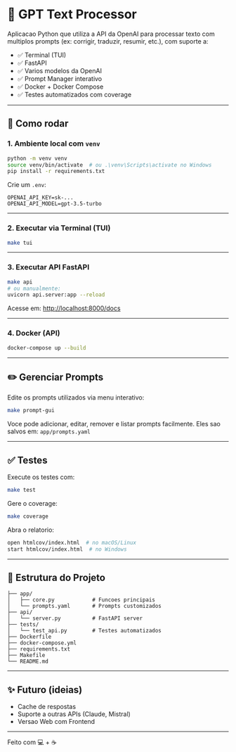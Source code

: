 # 🧠 GPT Text Processor

Aplicacao Python que utiliza a API da OpenAI para processar texto com multiplos prompts (ex: corrigir, traduzir, resumir, etc.), com suporte a:

- ✅ Terminal (TUI)
- ✅ FastAPI
- ✅ Varios modelos da OpenAI
- ✅ Prompt Manager interativo
- ✅ Docker + Docker Compose
- ✅ Testes automatizados com coverage

---

## 🚀 Como rodar

### 1. Ambiente local com `venv`

```bash
python -m venv venv
source venv/bin/activate  # ou .\venv\Scripts\activate no Windows
pip install -r requirements.txt
```

Crie um `.env`:

```env
OPENAI_API_KEY=sk-...
OPENAI_API_MODEL=gpt-3.5-turbo
```

---

### 2. Executar via Terminal (TUI)

```bash
make tui
```

---

### 3. Executar API FastAPI

```bash
make api
# ou manualmente:
uvicorn api.server:app --reload
```

Acesse em: [http://localhost:8000/docs](http://localhost:8000/docs)

---

### 4. Docker (API)

```bash
docker-compose up --build
```

---

## ✏️ Gerenciar Prompts

Edite os prompts utilizados via menu interativo:

```bash
make prompt-gui
```

Voce pode adicionar, editar, remover e listar prompts facilmente. Eles sao salvos em: `app/prompts.yaml`

---

## ✅ Testes

Execute os testes com:

```bash
make test
```

Gere o coverage:

```bash
make coverage
```

Abra o relatorio:

```bash
open htmlcov/index.html  # no macOS/Linux
start htmlcov/index.html  # no Windows
```

---

## 📁 Estrutura do Projeto

```text
├── app/
│   ├── core.py            # Funcoes principais
│   └── prompts.yaml       # Prompts customizados
├── api/
│   └── server.py          # FastAPI server
├── tests/
│   └── test_api.py        # Testes automatizados
├── Dockerfile
├── docker-compose.yml
├── requirements.txt
├── Makefile
└── README.md
```

---

## ✨ Futuro (ideias)

- Cache de respostas
- Suporte a outras APIs (Claude, Mistral)
- Versao Web com Frontend

---

Feito com 💻 + ☕
